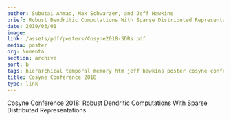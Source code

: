 ```yaml
---
author: Subutai Ahmad, Max Schwarzer, and Jeff Hawkins
brief: Robust Dendritic Computations With Sparse Distributed Representations.
date: 2019/03/01
image:
link: /assets/pdf/posters/Cosyne2018-SDRs.pdf
media: poster
org: Numenta
section: archive
sort: b
tags: hierarchical temporal memory htm jeff hawkins poster cosyne conference pdf
title: Cosyne Conference 2018
type: link
---
```


Cosyne Conference 2018: Robust Dendritic Computations With Sparse Distributed Representations
